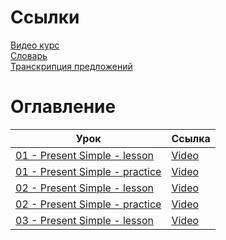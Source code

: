 # Ссылки

[Видео курс][youtube]  
[Словарь][dictionary]  
[Транскрипция предложений][transcription]

[youtube]: https://www.youtube.com/playlist?list=PLD6SPjEPomaustGSgYNsn3V62BTQeH85X
[dictionary]: https://docs.google.com/spreadsheets/d/1UCIuJWAa04qN6qlPCAzbrC9vt_NSnhk9pnnHzb6emy0/edit#gid=0
[transcription]: https://tophonetics.com/

# Оглавление

| Урок                                                  | Ссылка                                |
|-------------------------------------------------------|---------------------------------------|
| [01 - Present Simple - lesson ][01_l]                 | [Video][01_l_video]                   |
| [01 - Present Simple - practice][01_p]                | [Video][01_p_video]                   |
| [02 - Present Simple - lesson ][02_l]                 | [Video][02_l_video]                   |
| [02 - Present Simple - practice][02_p]                | [Video][02_p_video]                   |
| [03 - Present Simple - lesson ][03_l]                 | [Video][03_l_video]                   |


[01_l]: ./01_Present_Simple/README.md#lesson
[01_l_video]: https://www.youtube.com/watch?v=Hp9wUEDasY4&list=PLD6SPjEPomaustGSgYNsn3V62BTQeH85X&index=1&pp=iAQB
[01_p]: ./01_Present_Simple/README.md#practice
[01_p_video]: https://www.youtube.com/watch?v=jMCOyUgKhqU&list=PLD6SPjEPomaustGSgYNsn3V62BTQeH85X&index=2
[02_l]: ./02_Present_Simple/README.md#lesson
[02_l_video]: https://www.youtube.com/watch?v=nXI9CN5a6ew&list=PLD6SPjEPomaustGSgYNsn3V62BTQeH85X&index=3
[02_p]: ./02_Present_Simple/README.md#practice
[02_p_video]: https://www.youtube.com/watch?v=7MnnYT9hWLg&list=PLD6SPjEPomaustGSgYNsn3V62BTQeH85X&index=4
[03_l]: ./03_Present_Simple/README.md#lesson
[03_l_video]: https://www.youtube.com/watch?v=GCNEqFJM3GA&list=PLD6SPjEPomaustGSgYNsn3V62BTQeH85X&index=6